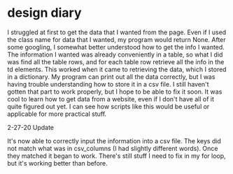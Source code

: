 # design diary
I struggled at first to get the data that I wanted from the page. Even if I used the class name for data that I wanted, my program would return None. After some googling, I somewhat better understood how to get the info I wanted. The information I wanted was already conveniently in a table, so what I did was find all the table rows, and for each table row retrieve all the info in the td elements. This worked when it came to retrieving the data, which I stored in a dictionary. My program can print out all the data correctly, but I was having trouble understanding how to store it in a csv file. I still haven't gotten that part to work properly, but I hope to be able to fix it soon. It was cool to learn how to get data from a website, even if I don't have all of it quite figured out yet. I can see how scripts like this would be useful or applicable for more practical stuff.

2-27-20 Update

It's now able to correctly input the information into a csv file. The keys did not match what was in csv_columns (I had slightly different words). Once they matched
it began to work. There's still stuff I need to fix in my for loop, but it's working better than before.

